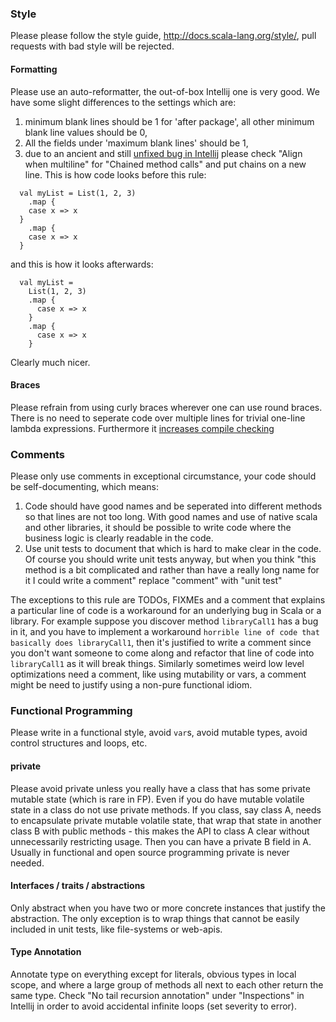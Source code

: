 ### Style

Please please follow the style guide, http://docs.scala-lang.org/style/, pull requests with bad style will be rejected.

#### Formatting

Please use an auto-reformatter, the out-of-box Intellij one is very good.  We have some slight differences to the settings which are:

1. minimum blank lines should be 1 for 'after package', all other minimum blank line values should be 0,
2. All the fields under 'maximum blank lines' should be 1, 
3. due to an ancient and still [unfixed bug in Intellij](https://youtrack.jetbrains.com/oauth?state=%2Fissue%2FSCL-5376) please check "Align when multiline" for "Chained method calls" and put chains on a new line. This is how code looks before this rule:

```
  val myList = List(1, 2, 3)
    .map {
    case x => x
  }
    .map {
    case x => x
  }
```

and this is how it looks afterwards:

```
  val myList =
    List(1, 2, 3)
    .map {
      case x => x
    }
    .map {
      case x => x
    }
```

Clearly much nicer.

#### Braces

Please refrain from using curly braces wherever one can use round braces.  There is no need to seperate code over multiple lines for trivial one-line lambda expressions. Furthermore it [increases compile checking](http://stackoverflow.com/a/4387118/1586965)

### Comments

Please only use comments in exceptional circumstance, your code should be self-documenting, which means:

1. Code should have good names and be seperated into different methods so that lines are not too long.  With good names and use of native scala and other libraries, it should be possible to write code where the business logic is clearly readable in the code.
2. Use unit tests to document that which is hard to make clear in the code. Of course you should write unit tests anyway, but when you think "this method is a bit complicated and rather than have a really long name for it I could write a comment" replace "comment" with "unit test"

The exceptions to this rule are TODOs, FIXMEs and a comment that explains a particular line of code is a workaround for an underlying bug in Scala or a library.  For example suppose you discover method `libraryCall1` has a bug in it, and you have to implement a workaround `horrible line of code that basically does libraryCall1`, then it's justified to write a comment since you don't want someone to come along and refactor that line of code into `libraryCall1` as it will break things.  Similarly sometimes weird low level optimizations need a comment, like using mutability or vars, a comment might be need to justify using a non-pure functional idiom.

### Functional Programming

Please write in a functional style, avoid `var`s, avoid mutable types, avoid control structures and loops, etc.

#### private

Please avoid private unless you really have a class that has some private mutable state (which is rare in FP). Even if you do have mutable volatile state in a class do not use private methods.  If you class, say class A, needs to encapsulate private mutable volatile state, that wrap that state in another class B with public methods - this makes the API to class A clear without unnecessarily restricting usage.  Then you can have a private B field in A.  Usually in functional and open source programming private is never needed.

#### Interfaces / traits / abstractions

Only abstract when you have two or more concrete instances that justify the abstraction.  The only exception is to wrap things that cannot be easily included in unit tests, like file-systems or web-apis.

#### Type Annotation

Annotate type on everything except for literals, obvious types in local scope, and where a large group of methods all next to each other return the same type.  Check "No tail recursion annotation" under "Inspections" in Intellij in order to avoid accidental infinite loops (set severity to error).
